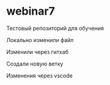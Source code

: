 # webinar7
Тестовый репозиторий для обучения

Локально изменили файл

Изменили через гитхаб

Создали новую ветку

Изменения через vscode